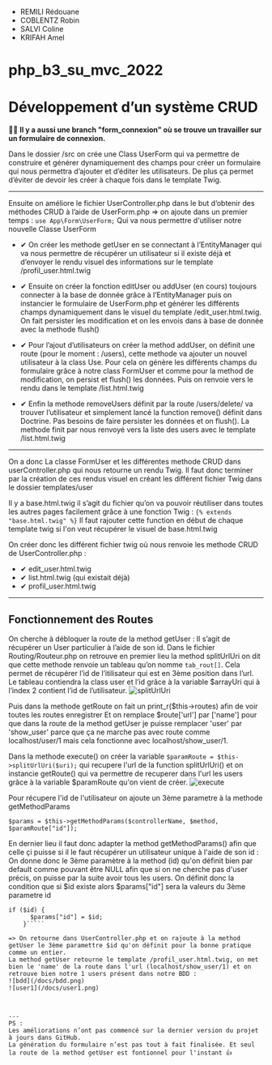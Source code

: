 * REMILI Rédouane
* COBLENTZ Robin
* SALVI Coline
* KRIFAH Amel

# php_b3_su_mvc_2022
# Développement d’un système CRUD

👀🎨 **Il y a aussi une branch "form_connexion" où se trouve un travailler sur un formulaire de connexion.**

Dans le dossier /src on crée une Class UserForm qui va permettre de construire 
et générer dynamiquement des champs pour créer un formulaire qui nous permettra d’ajouter et d’éditer les utilisateurs. 
De plus ça permet d’éviter de devoir les créer à chaque fois dans le template Twig.

---
Ensuite on améliore le fichier UserController.php dans le but d’obtenir des méthodes CRUD à l’aide de UserForm.php => on ajoute dans un premier temps :
````use App\Form\UserForm;````
Qui va nous permettre d'utiliser notre nouvelle Classe UserForm

* ✔	On créer les methode getUser en se connectant à l’EntityManager qui va nous permettre de récupérer un utilisateur si il existe déjà et d’envoyer le rendu visuel des informations sur le template /profil_user.html.twig

* ✔	Ensuite on créer la fonction editUser ou addUser (en cours) toujours connecter à la base de donnée grâce à l’EntityManager puis on instancier le formulaire de UserForm.php et générer les différents champs dynamiquement dans le visuel du template /edit_user.html.twig. On fait persister les modification et on les envois dans à base de donnée avec la methode flush()

* ✔	Pour l’ajout d’utilisateurs on créer la method addUser, on définit une route (pour le moment : /users), cette methode va ajouter un nouvel utilisateur à la class Use. Pour cela on génère les différents champs du formulaire grâce à notre class FormUser et comme pour la method de modification, on persist et flush() les données. Puis on renvoie vers le rendu dans le template /list.html.twig  

* ✔	Enfin la methode removeUsers définit par la route /users/delete/ va trouver l’utilisateur et simplement lancé la function remove() définit dans Doctrine. Pas besoins de faire persister les données et on flush(). La methode finit par nous renvoyé vers la liste des users avec le template /list.html.twig

---
On a donc La classe FormUser et les différentes methode CRUD dans userController.php qui nous retourne un rendu Twig.
Il faut donc terminer par la création de ces rendus visuel en créant les différent fichier Twig dans le dossier templates/user

Il y a base.html.twig il s’agit du fichier qu’on va pouvoir réutiliser dans toutes les autres pages facilement grâce à une fonction Twig :
````{% extends "base.html.twig" %}````
Il faut rajouter cette function en début de chaque template twig si l'on veut récupérer le visuel de base.html.twig

On créer donc les différent fichier twig où nous renvoie les methode CRUD de UserController.php :
* ✔	edit_user.html.twig
* ✔	list.html.twig (qui existait déjà)
* ✔	profil_user.html.twig

---
## Fonctionnement des Routes

On cherche à débloquer la route de la method getUser : Il s’agit de récupérer un User particulier à l’aide de son id.
Dans le fichier Routing/Routeur.php on retrouve en premier lieu la method splitUrlUri on dit que cette methode renvoie un tableau qu’on nomme ````tab_rout[]````. Cela permet de récupérer l’id de l’itilisateur qui est en 3ème position dans l’url. Le tableau contiendra la class user et l’id grâce à la variable $arrayUri qui à l’index 2 contient l’id de l’utilisateur.
![splitUrlUri](/docs/splitUrlUri.png)

Puis dans la methode getRoute on fait un print_r($this->routes) afin de voir toutes les routes enregistrer
Et on remplace $route['url'] par ['name'] pour que dans la route de la method getUser je puisse remplacer 'user' par 'show_user' parce que ça ne marche pas avec route comme localhost/user/1 mais cela fonctionne avec localhost/show_user/1.

Dans la methode execute() on créer la variable ````$paramRoute = $this->splitUrlUri($uri);```` qui recupere l'url de la function splitUrlUri() et on instancie getRoute() qui va permettre de recuperer dans l'url les users grâce à la variable $paramRoute qu'on vient de créer.
![execute](/docs/execute.png)

Pour récupere l'id de l'utilisateur on ajoute un 3ème parametre à la methode getMethodParams

````$params = $this->getMethodParams($controllerName, $method, $paramRoute["id"]);````

En dernier lieu il faut donc adapter la method getMethodParams() afin que celle çi puisse si il le faut récupérer un utilisateur unique à l'aide de son id :
On donne donc le 3ème paramètre à la method (id) qu'on définit bien par default comme pouvant être NULL afin que si on ne cherche pas d'user précis, on puisse par la suite avoir tous les users.
On définit donc la condition que si $id existe alors $params["id"] sera la valeurs du 3ème parametre id 

`````
if ($id) {
      $params["id"] = $id;
    }`````

=> On retourne dans UserController.php et on rajoute à la method getUser le 3ème paramettre $id qu'on définit pour la bonne pratique comme un entier.
La method getUser retourne le template /profil_user.html.twig, on met bien le 'name' de la route dans l'url (localhost/show_user/1) et on retrouve bien notre 1 users présent dans notre BDD :
![bdd](/docs/bdd.png)
![user1](/docs/user1.png)



---
PS :
Les améliorations n’ont pas commencé sur la dernier version du projet à jours dans GitHub.
La génération du formulaire n’est pas tout à fait finalisée. Et seul la route de la method getUser est fontionnel pour l'instant 👍

